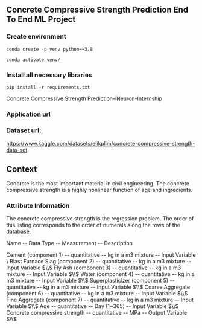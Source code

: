 ## Concrete Compressive Strength Prediction End To End ML Project

### Create environment
```
conda create -p venv python==3.8

conda activate venv/
```
### Install all necessary libraries
```
pip install -r requirements.txt
```
Concrete Compressive Strength Prediction-iNeuron-Internship

### Application url




### Dataset url:
https://www.kaggle.com/datasets/elikplim/concrete-compressive-strength-data-set

## Context
Concrete is the most important material in civil engineering. The concrete compressive strength is a highly nonlinear function of age and ingredients.

### Attribute Information

The concrete compressive strength is the regression problem. The order of this listing corresponds to the order of numerals along the rows of the database. 

Name -- Data Type -- Measurement -- Description

Cement (component 1) -- quantitative -- kg in a m3 mixture -- Input Variable \\
Blast Furnace Slag (component 2) -- quantitative -- kg in a m3 mixture -- Input Variable $\\$
Fly Ash (component 3) -- quantitative  -- kg in a m3 mixture -- Input Variable $\\$
Water  (component 4) -- quantitative  -- kg in a m3 mixture -- Input Variable $\\$
Superplasticizer (component 5) -- quantitative -- kg in a m3 mixture -- Input Variable  $\\$
Coarse Aggregate  (component 6) -- quantitative -- kg in a m3 mixture -- Input Variable $\\$
Fine Aggregate (component 7)	 -- quantitative  -- kg in a m3 mixture -- Input Variable $\\$
Age -- quantitative  -- Day (1~365) -- Input Variable $\\$
Concrete compressive strength -- quantitative -- MPa -- Output Variable $\\$
